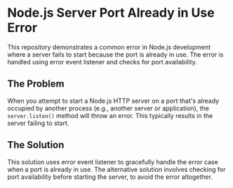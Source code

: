 # Node.js Server Port Already in Use Error

This repository demonstrates a common error in Node.js development where a server fails to start because the port is already in use.  The error is handled using error event listener and checks for port availability. 

## The Problem

When you attempt to start a Node.js HTTP server on a port that's already occupied by another process (e.g., another server or application), the `server.listen()` method will throw an error. This typically results in the server failing to start.

## The Solution

This solution uses error event listener to gracefully handle the error case when a port is already in use.  The alternative solution involves checking for port availability before starting the server, to avoid the error altogether.
